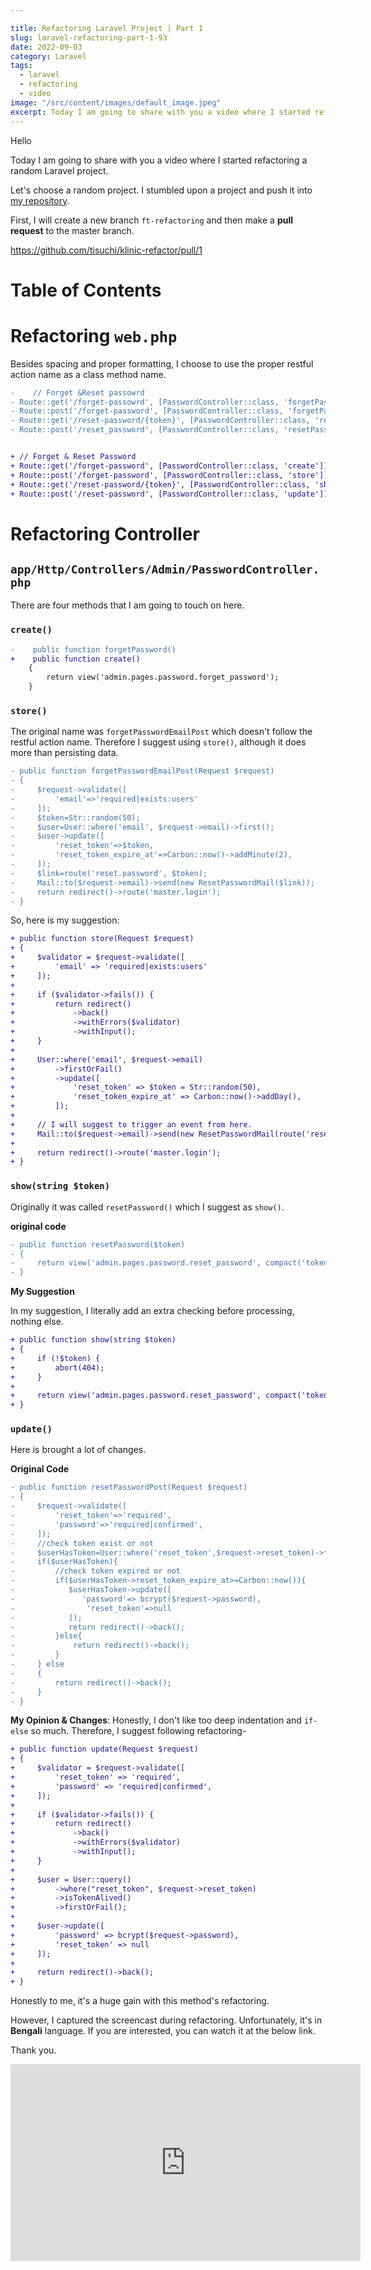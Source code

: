 ```yaml
---

title: Refactoring Laravel Project | Part 1
slug: laravel-refactoring-part-1-93
date: 2022-09-03
category: Laravel
tags:
  - laravel
  - refactoring
  - video
image: "/src/content/images/default_image.jpeg"
excerpt: Today I am going to share with you a video where I started refactoring a random Laravel project.
---
```


Hello

Today I am going to share with you a video where I started refactoring a random Laravel project.

Let's choose a random project. I stumbled upon a project and push it into [my repository](https://github.com/tisuchi/klinic-refactor).

First, I will create a new branch `ft-refactoring` and then make a **pull request** to the master branch.

https://github.com/tisuchi/klinic-refactor/pull/1

# Table of Contents

# Refactoring `web.php`
Besides spacing and proper formatting, I choose to use the proper restful action name as a class method name.

```diff
-    // Forget &Reset passowrd
- Route::get('/forget-passowrd', [PasswordController::class, 'forgetPassword'])->name('forget.password');
- Route::post('/forget-password', [PasswordController::class, 'forgetPasswordEmailPost'])->name('forget.password.post');
- Route::get('/reset-password/{token}', [PasswordController::class, 'resetPassword'])->name('reset.password');
- Route::post('/reset_password', [PasswordController::class, 'resetPasswordPost'])->name('reset.password.post');


+ // Forget & Reset Password
+ Route::get('/forget-password', [PasswordController::class, 'create'])->name('forget.password');
+ Route::post('/forget-password', [PasswordController::class, 'store'])->name('forget.password.post');
+ Route::get('/reset-password/{token}', [PasswordController::class, 'show'])->name('reset.password');
+ Route::post('/reset-password', [PasswordController::class, 'update'])->name('reset.password.post');
```

# Refactoring Controller
## `app/Http/Controllers/Admin/PasswordController.php`

There are four methods that I am going to touch on here.

### `create()`

```diff
-    public function forgetPassword()
+    public function create()
    {
        return view('admin.pages.password.forget_password');
    }
```


### `store()`

The original name was `forgetPasswordEmailPost` which doesn't follow the restful action name. Therefore I suggest
using `store()`, although it does more than persisting data.

```diff
- public function forgetPasswordEmailPost(Request $request)
- {
-     $request->validate([
-         'email'=>'required|exists:users'
-     ]);
-     $token=Str::random(50);
-     $user=User::where('email', $request->email)->first();
-     $user->update([
-         'reset_token'=>$token,
-         'reset_token_expire_at'=>Carbon::now()->addMinute(2),
-     ]);
-     $link=route('reset.password', $token);
-     Mail::to($request->email)->send(new ResetPasswordMail($link));
-     return redirect()->route('master.login');
- }
```

So, here is my suggestion:

```diff
+ public function store(Request $request)
+ {
+     $validator = $request->validate([
+         'email' => 'required|exists:users'
+     ]);
+
+     if ($validator->fails()) {
+         return redirect()
+             ->back()
+             ->withErrors($validator)
+             ->withInput();
+     }
+
+     User::where('email', $request->email)
+         ->firstOrFail()
+         ->update([
+             'reset_token' => $token = Str::random(50),
+             'reset_token_expire_at' => Carbon::now()->addDay(),
+         ]);
+
+     // I will suggest to trigger an event from here.
+     Mail::to($request->email)->send(new ResetPasswordMail(route('reset.password', $token)));
+
+     return redirect()->route('master.login');
+ }
```

### `show(string $token)`

Originally it was called `resetPassword()` which I suggest as `show()`.

**original code**

```diff
- public function resetPassword($token)
- {
-     return view('admin.pages.password.reset_password', compact('token'));
- }
```

**My Suggestion**

In my suggestion, I literally add an extra checking before processing, nothing else.

```diff
+ public function show(string $token)
+ {
+     if (!$token) {
+         abort(404);
+     }
+
+     return view('admin.pages.password.reset_password', compact('token'));
+ }
```

### `update()`

Here is brought a lot of changes.

**Original Code**

```diff
- public function resetPasswordPost(Request $request)
- {
-     $request->validate([
-         'reset_token'=>'required',
-         'password'=>'required|confirmed',
-     ]);
-     //check token exist or not
-     $userHasToken=User::where('reset_token',$request->reset_token)->first();
-     if($userHasToken){
-         //check token expired or not
-         if($userHasToken->reset_token_expire_at>=Carbon::now()){
-            $userHasToken->update([
-               'password'=> bcrypt($request->password),
-                'reset_token'=>null
-            ]);
-            return redirect()->back();
-         }else{
-             return redirect()->back();
-         }
-     } else
-     {
-         return redirect()->back();
-     }
- }
```

**My Opinion & Changes**:
Honestly, I don't like too deep indentation and `if-else` so much.
Therefore, I suggest following refactoring-

```diff
+ public function update(Request $request)
+ {
+     $validator = $request->validate([
+         'reset_token' => 'required',
+         'password' => 'required|confirmed',
+     ]);
+
+     if ($validator->fails()) {
+         return redirect()
+             ->back()
+             ->withErrors($validator)
+             ->withInput();
+     }
+
+     $user = User::query()
+         ->where("reset_token", $request->reset_token)
+         ->isTokenAlived()
+         ->firstOrFail();
+
+     $user->update([
+         'password' => bcrypt($request->password),
+         'reset_token' => null
+     ]);
+
+     return redirect()->back();
+ }
```

Honestly to me, it's a huge gain with this method's refactoring.

However, I captured the screencast during refactoring. Unfortunately, it's in **Bengali** language.
If you are interested, you can watch it at the below link.


Thank you.


<iframe width="560" height="315" src="https://www.youtube.com/embed/vd_80CHBe_Q" title="YouTube video player" frameborder="0" allow="accelerometer; autoplay; clipboard-write; encrypted-media; gyroscope; picture-in-picture" allowfullscreen></iframe>
